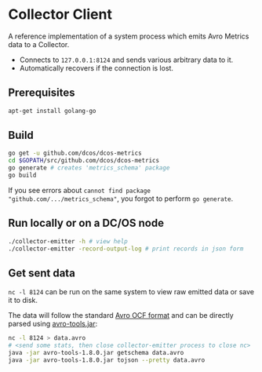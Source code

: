 # Collector Client

A reference implementation of a system process which emits Avro Metrics data to a Collector.

* Connects to ```127.0.0.1:8124``` and sends various arbitrary data to it.
* Automatically recovers if the connection is lost.

## Prerequisites

```bash
apt-get install golang-go
```

## Build

```bash
go get -u github.com/dcos/dcos-metrics
cd $GOPATH/src/github.com/dcos/dcos-metrics
go generate # creates 'metrics_schema' package
go build
```

If you see errors about `cannot find package "github.com/.../metrics_schema"`, you forgot to perform `go generate`.

## Run locally or on a DC/OS node

```bash
./collector-emitter -h # view help
./collector-emitter -record-output-log # print records in json form
```

## Get sent data

`nc -l 8124` can be run on the same system to view raw emitted data or save it to disk.

The data will follow the standard [Avro OCF format](http://avro.apache.org/docs/current/spec.html#Object+Container+Files) and can be directly parsed using [avro-tools.jar](http://www.apache.org/dyn/closer.cgi/avro/avro-1.8.0/java/avro-tools-1.8.0.jar):

```bash
nc -l 8124 > data.avro
# <send some stats, then close collector-emitter process to close nc>
java -jar avro-tools-1.8.0.jar getschema data.avro
java -jar avro-tools-1.8.0.jar tojson --pretty data.avro
```
